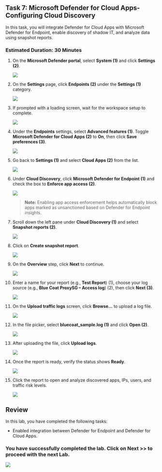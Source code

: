 ## Task 7: Microsoft Defender for Cloud Apps-Configuring Cloud Discovery

In this task, you will integrate Defender for Cloud Apps with Microsoft Defender for Endpoint, enable discovery of shadow IT, and analyze data using snapshot reports.

### Estimated Duration: 30 Minutes

1. On the **Microsoft Defender portal**, select **System (1)** and click **Settings (2)**.

   ![](./media/rd_day1_ex4_t1_3.png)

1. On the **Settings** page, click **Endpoints (2)** under the **Settings (1)** category.

   ![](./media/rd_day1_ex4_t1_4.png)

1. If prompted with a loading screen, wait for the workspace setup to complete.

   ![](./media/rd_day1_ex4_t1_5.png)

1. Under the **Endpoints** settings, select **Advanced features (1)**. Toggle **Microsoft Defender for Cloud Apps (2)** to **On**, then click **Save preferences (3)**.

   ![](./media/rd_day1_ex4_t1_6.png)

1. Go back to **Settings (1)** and select **Cloud Apps (2)** from the list.

   ![](./media/rd_day1_ex4_t1_7.png)

1. Under **Cloud Discovery**, click **Microsoft Defender for Endpoint (1)** and check the box to **Enforce app access (2)**.

   ![](./media/rd_day1_ex4_t1_8.png)
   > **Note:**  Enabling app access enforcement helps automatically block apps marked as unsanctioned based on Defender for Endpoint insights.

1. Scroll down the left pane under **Cloud Discovery (1)** and select **Snapshot reports (2)**.

   ![](./media/rd_day1_ex4_t1_9.png)

1. Click on **Create snapshot report**.

   ![](./media/rd_day1_ex4_t1_10.png)

1. On the **Overview** step, click **Next** to continue.

   ![](./media/rd_day1_ex4_t1_11.png)

1. Enter a name for your report (e.g., **Test Report**) (1), choose your log source (e.g., **Blue Coat ProxySG – Access log**) (2), then click **Next (3)**.

   ![](./media/rd_day1_ex4_t1_12.png)

1. On the **Upload traffic logs** screen, click **Browse…** to upload a log file.

   ![](./media/rd_day1_ex4_t1_13.png)

1. In the file picker, select **bluecoat_sample.log (1)** and click **Open (2)**.

   ![](./media/rd_day1_ex4_t1_14.png)

1. After uploading the file, click **Upload logs**.

   ![](./media/rd_day1_ex4_t1_15.png)

1. Once the report is ready, verify the status shows **Ready**.

   ![](./media/rd_day1_ex4_t1_16.png)

1. Click the report to open and analyze discovered apps, IPs, users, and traffic risk levels.

   ![](./media/rd_day1_ex4_t1_17.png)

## Review

In this lab, you have completed the following tasks:

- Enabled integration between Defender for Endpoint and Defender for Cloud Apps.

### You have successfully completed the lab. Click on **Next >>** to proceed with the next Lab.

![](./media/rd_gs_1_9.png)
